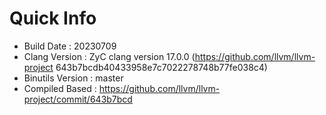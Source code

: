# Quick Info
* Build Date : 20230709
* Clang Version : ZyC clang version 17.0.0 (https://github.com/llvm/llvm-project 643b7bcdb40433958e7c7022278748b77fe038c4)
* Binutils Version : master
* Compiled Based : https://github.com/llvm/llvm-project/commit/643b7bcd

